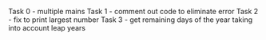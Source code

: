 Task 0 - multiple mains Task 1 - comment out code to eliminate error Task 2 - fix to print largest number Task 3 - get remaining days of the year taking into account leap years
